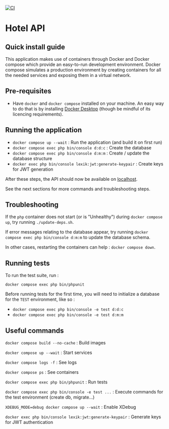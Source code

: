 [![CI](https://github.com/axel37/supinfo-4cite/actions/workflows/ci.yml/badge.svg)](https://github.com/axel37/supinfo-4cite/actions/workflows/ci.yml)

# Hotel API

## Quick install guide

This application makes use of containers through Docker and Docker compose which provide an easy-to-run development environment. Docker compose simulates a production environment by creating containers for all the needed services and exposing them in a virtual network.

## Pre-requisites

- Have `docker` and `docker compose` installed on your machine. An easy way to do that is by installing [Docker Desktop](https://www.docker.com/products/docker-desktop/) (though be mindful of its licencing requirements).

## Running the application

- `docker compose up --wait` : Run the application (and build it on first run)
- `docker compose exec php bin/console d:d:c` : Create the database
- `docker compose exec php bin/console d:m:m` : Create / update the database structure
- `docker exec php bin/console lexik:jwt:generate-keypair` : Create keys for JWT generation

After these steps, the API should now be available on [localhost](https://localhost/docs).

See the next sections for more commands and troubleshooting steps.

## Troubleshooting

If the `php` container does not start (or is "Unhealthy") during `docker compose up`, try running `./update-deps.sh`.

If error messages relating to the database appear, try running `docker compose exec php bin/console d:m:m` to update the database schema.

In other cases, restarting the containers can help : `docker compose down`.

## Running tests

To run the test suite, run :

`docker compose exec php bin/phpunit`

Before running tests for the first time, you will need to initialize a database for the `TEST` environment, like so :

- `docker compose exec php bin/console -e test d:d:c`
- `docker compose exec php bin/console -e test d:m:m`

## Useful commands

`docker compose build --no-cache` : Build images

`docker compose up --wait` : Start services

`docker compose logs -f` : See logs

`docker compose ps` : See containers

`docker compose exec php bin/phpunit` : Run tests

`docker compose exec php bin/console -e test ...` : Execute commands for the test environment (create db, migrate...)

`XDEBUG_MODE=debug docker compose up --wait` : Enable XDebug

`docker exec php bin/console lexik:jwt:generate-keypair` : Generate keys for JWT authentication
